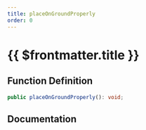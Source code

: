 ```yaml
---
title: placeOnGroundProperly
order: 0
---
```


# {{ $frontmatter.title }}

## Function Definition

```ts
public placeOnGroundProperly(): void;
```

## Documentation

<!--@include: ./parts/placeOnGroundProperly.md-->
